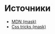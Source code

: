 # Источники

- [MDN (mask)](https://developer.mozilla.org/en-US/docs/Web/CSS/mask)
- [Css tricks (mask) ](https://css-tricks.com/almanac/properties/m/mask/)
